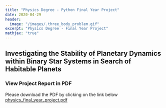 ```yaml
---
title: "Physics Degree - Python Final Year Project"
date: 2020-04-29
header:
  image: "/images/.three_body_problem.gif"
excerpt: "Physics Degree - Final Year Project"
mathjax: "true"
---
```



## Investigating the Stability of Planetary Dynamics within Binary Star Systems in Search of Habitable Planets

### View Project Report in PDF
Please download the PDF by clicking on the link below
[physics_final_year_project.pdf](https://github.com/domvdp/domvdp.github.io/blob/master/physics_final_year_project.pdf)
